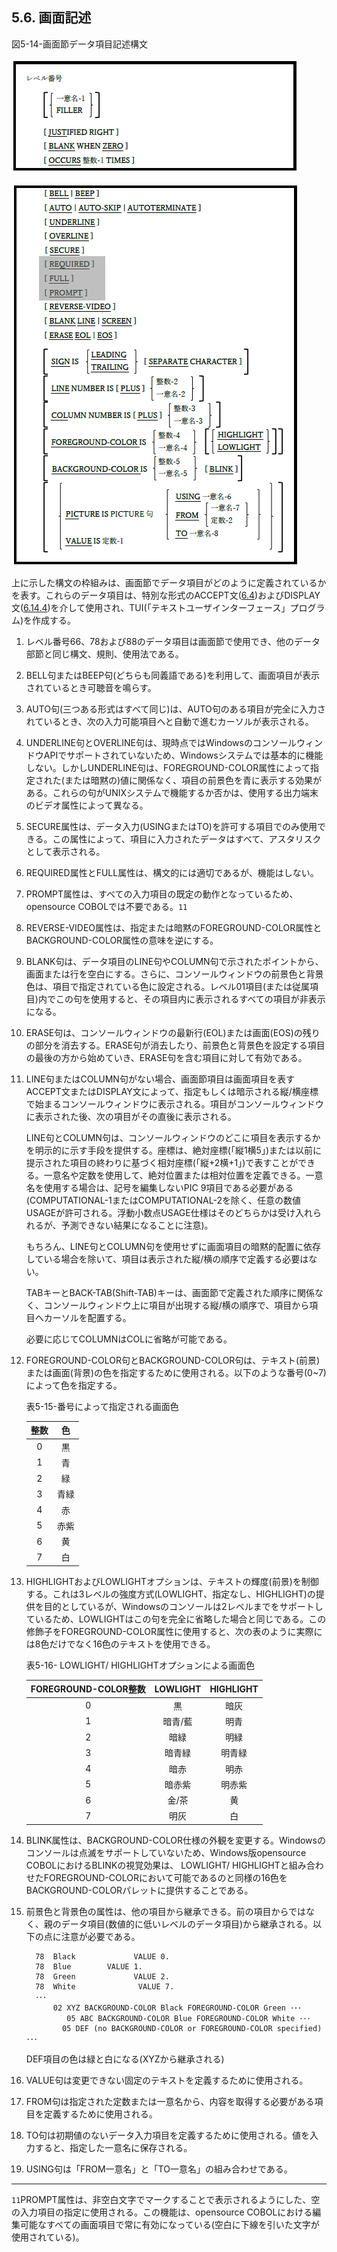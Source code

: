 ## 5.6. 画面記述

図5-14-画面節データ項目記述構文

![alt text](Image/5-14-1.png)

![alt text](Image/5-14-2.png)

上に示した構文の枠組みは、画面節でデータ項目がどのように定義されているかを表す。これらのデータ項目は、特別な形式のACCEPT文([6.4](6-4-1.md))およびDISPLAY文([6.14.4](6-14-4.md))を介して使用され、TUI(「テキストユーザインターフェース」プログラム)を作成する。

1. レベル番号66、78および88のデータ項目は画面節で使用でき、他のデータ部節と同じ構文、規則、使用法である。

2. BELL句またはBEEP句(どちらも同義語である)を利用して、画面項目が表示されているとき可聴音を鳴らす。

3. AUTO句(三つある形式はすべて同じ)は、AUTO句のある項目が完全に入力されているとき、次の入力可能項目へと自動で進むカーソルが表示される。

4. UNDERLINE句とOVERLINE句は、現時点ではWindowsのコンソールウィンドウAPIでサポートされていないため、Windowsシステムでは基本的に機能しない。しかしUNDERLINE句は、FOREGROUND-COLOR属性によって指定された(または暗黙の)値に関係なく、項目の前景色を青に表示する効果がある。これらの句がUNIXシステムで機能するか否かは、使用する出力端末のビデオ属性によって異なる。

5. SECURE属性は、データ入力(USINGまたはTO)を許可する項目でのみ使用できる。この属性によって、項目に入力されたデータはすべて、アスタリスクとして表示される。

6. REQUIRED属性とFULL属性は、構文的には適切であるが、機能はしない。

7. PROMPT属性は、すべての入力項目の既定の動作となっているため、opensource COBOLでは不要である。`11`

8. REVERSE-VIDEO属性は、指定または暗黙のFOREGROUND-COLOR属性とBACKGROUND-COLOR属性の意味を逆にする。

9. BLANK句は、データ項目のLINE句やCOLUMN句で示されたポイントから、画面または行を空白にする。さらに、コンソールウィンドウの前景色と背景色は、項目で指定されている色に設定される。レベル01項目(または従属項目)内でこの句を使用すると、その項目内に表示されるすべての項目が非表示になる。

10. ERASE句は、コンソールウィンドウの最新行(EOL)または画面(EOS)の残りの部分を消去する。ERASE句が消去したり、前景色と背景色を設定する項目の最後の方から始めていき、ERASE句を含む項目に対して有効である。

11. LINE句またはCOLUMN句がない場合、画面節項目は画面項目を表すACCEPT文またはDISPLAY文によって、指定もしくは暗示される縦/横座標で始まるコンソールウィンドウに表示される。項目がコンソールウィンドウに表示された後、次の項目がその直後に表示される。

    LINE句とCOLUMN句は、コンソールウィンドウのどこに項目を表示するかを明示的に示す手段を提供する。座標は、絶対座標(「縦1横5」)または以前に提示された項目の終わりに基づく相対座標(「縦+2横+1」)で表すことができる。一意名や定数を使用して、絶対位置または相対位置を定義できる。一意名を使用する場合は、記号を編集しないPIC 9項目である必要がある(COMPUTATIONAL-1またはCOMPUTATIONAL-2を除く、任意の数値USAGEが許可される。浮動小数点USAGE仕様はそのどちらかは受け入れられるが、予測できない結果になることに注意)。
    
      もちろん、LINE句とCOLUMN句を使用せずに画面項目の暗黙的配置に依存している場合を除いて、項目は表示された縦/横の順序で定義する必要はない。
      
      TABキーとBACK-TAB(Shift-TAB)キーは、画面節で定義された順序に関係なく、コンソールウィンドウ上に項目が出現する縦/横の順序で、項目から項目へカーソルを配置する。
      
      必要に応じてCOLUMNはCOLに省略が可能である。

12. FOREGROUND-COLOR句とBACKGROUND-COLOR句は、テキスト(前景)または画面(背景)の色を指定するために使用される。以下のような番号(0~7)によって色を指定する。

    表5-15-番号によって指定される画面色

    | 整数 | 色  |
    | :---: | :---: |
    |0|黒|
    |1|青|
    |2|緑|
    |3|青緑|
    |4|赤|
    |5|赤紫|
    |6|黄|
    |7|白|

13. HIGHLIGHTおよびLOWLIGHTオプションは、テキストの輝度(前景)を制御する。これは3レベルの強度方式(LOWLIGHT、指定なし、HIGHLIGHT)の提供を目的としているが、Windowsのコンソールは2レベルまでをサポートしているため、LOWLIGHTはこの句を完全に省略した場合と同じである。この修飾子をFOREGROUND-COLOR属性に使用すると、次の表のように実際には8色だけでなく16色のテキストを使用できる。

    表5-16- LOWLIGHT/ HIGHLIGHTオプションによる画面色<br>
    

     | FOREGROUND-COLOR整数 | LOWLIGHT  |HIGHLIGHT|
    | :---: | :---: |:---: |
    |0|黒|暗灰|
    |1|暗青/藍|明青|
    |2|暗緑|明緑|
    |3|暗青緑|明青緑|
    |4|暗赤|明赤|
    |5|暗赤紫|明赤紫|
    |6|金/茶|黄|
    |7|明灰|白|


14. BLINK属性は、BACKGROUND-COLOR仕様の外観を変更する。Windowsのコンソールは点滅をサポートしていないため、Windows版opensource COBOLにおけるBLINKの視覚効果は、 LOWLIGHT/ HIGHLIGHTと組み合わせたFOREGROUND-COLORにおいて可能であるのと同様の16色をBACKGROUND-COLORパレットに提供することである。

15. 前景色と背景色の属性は、他の項目から継承できる。前の項目からではなく、親のデータ項目(数値的に低いレベルのデータ項目)から継承される。以下の点に注意が必要である。
    
    ```
      78  Black             VALUE 0.
      78  Blue        VALUE 1.
      78  Green             VALUE 2.
      78  White              VALUE 7.
      ･･･
          02 XYZ BACKGROUND-COLOR Black FOREGROUND-COLOR Green ･･･
             05 ABC BACKGROUND-COLOR Blue FOREGROUND-COLOR White ･･･
            05 DEF (no BACKGROUND-COLOR or FOREGROUND-COLOR specified) ･･･
    ```
      DEF項目の色は緑と白になる(XYZから継承される)

16. VALUE句は変更できない固定のテキストを定義するために使用される。

17. FROM句は指定された定数または一意名から、内容を取得する必要がある項目を定義するために使用される。

18. TO句は初期値のないデータ入力項目を定義するために使用される。値を入力すると、指定した一意名に保存される。

19. USING句は「FROM一意名」と「TO一意名」の組み合わせである。

---
`11`PROMPT属性は、非空白文字でマークすることで表示されるようにした、空の入力項目の指定に使用される。この機能は、opensource COBOLにおける編集可能なすべての画面項目で常に有効になっている(空白に下線を引いた文字が使用されている)。
